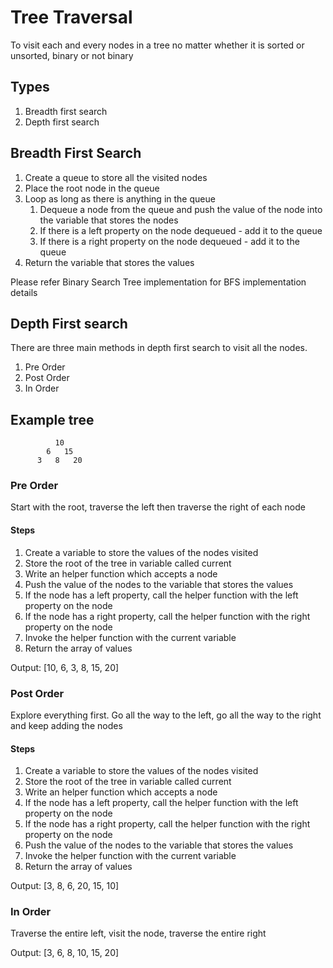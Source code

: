 # Tree Traversal
To visit each and every nodes in a tree no matter whether it is sorted or unsorted, binary or not binary

## Types
1. Breadth first search
2. Depth first search

## Breadth First Search
1. Create a queue to store all the visited nodes
2. Place the root node in the queue
3. Loop as long as there is anything in the queue
   1. Dequeue a node from the queue and push the value of the node into the variable that stores the nodes
   2. If there is a left property on the node dequeued - add it to the queue
   3. If there is a right property on the node dequeued - add it to the queue
4. Return the variable that stores the values

Please refer Binary Search Tree implementation for BFS implementation details


## Depth First search
There are three main methods in depth first search to visit all the nodes.
1. Pre Order
2. Post Order
3. In Order

## Example tree
              10
            6   15
          3   8   20

### Pre Order
Start with the root, traverse the left then traverse the right of each node
#### Steps
1. Create a variable to store the values of the nodes visited
2. Store the root of the tree in variable called current
3. Write an helper function which accepts a node
  1. Push the value of the nodes to the variable that stores the values
  2. If the node has a left property, call the helper function with the left property on the node
  3. If the node has a right property, call the helper function with the right property on the node
4. Invoke the helper function with the current variable
5. Return the array of values

Output: [10, 6, 3, 8, 15, 20]

### Post Order
Explore everything first. Go all the way to the left, go all the way to the right and keep adding the nodes
#### Steps
1. Create a variable to store the values of the nodes visited
2. Store the root of the tree in variable called current
3. Write an helper function which accepts a node
  1. If the node has a left property, call the helper function with the left property on the node
  2. If the node has a right property, call the helper function with the right property on the node
  3. Push the value of the nodes to the variable that stores the values
4. Invoke the helper function with the current variable
5. Return the array of values

Output: [3, 8, 6, 20, 15, 10]

### In Order
Traverse the entire left, visit the node, traverse the entire right

Output: [3, 6, 8, 10, 15, 20]